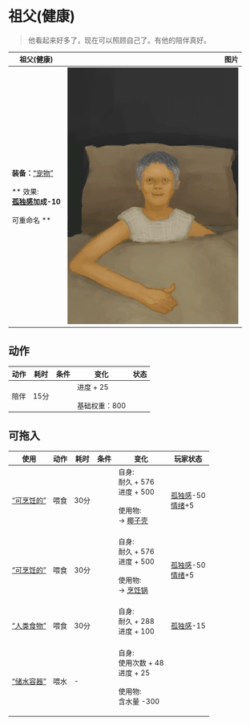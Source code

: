 # 祖父(健康)  
> 他看起来好多了，现在可以照顾自己了。有他的陪伴真好。  
  
  祖父(健康)  |   图片   
 ----  |  ----:   
 **装备：**[“宠物”](eTag_Pet.md)<br><br>** 效果: **<br>[孤独感](Loneliness.md)加成-10<br><br>** 可重命名 **  |  ![](Sprite/GranfatherHealthy.png)   
  
## 动作  
动作  |  耗时  |  条件  |  变化  |  状态  
----  |  ----  |  ----  |  ----  |  ----  
陪伴<br>  |  15分  |    |  进度 + 25<br><br>基础权重：800<br>  |    
## 可拖入  
使用  |  动作  |  耗时  |  条件  |  变化  |  玩家状态  
----  |  ----  |  ----  |  ----  |  ----  |  ----  
[“可烹饪的”](tag_MealCoconutShell.md)  |  喂食  |  30分  |    |  自身:<br>耐久 + 576<br>进度 + 500<br><br>使用物:<br>→ [椰子壳](CoconutShell.md)<br><br>  |  [孤独感](Loneliness.md)-50<br>[情绪](Morale.md)+5  
[“可烹饪的”](tag_MealCookingpot.md)  |  喂食  |  30分  |    |  自身:<br>耐久 + 576<br>进度 + 500<br><br>使用物:<br>→ [烹饪锅](CookingPot.md)<br><br>  |  [孤独感](Loneliness.md)-50<br>[情绪](Morale.md)+5  
[“人类食物”](tag_HumanFood.md)  |  喂食  |  30分  |    |  自身:<br>耐久 + 288<br>进度 + 100<br><br>  |  [孤独感](Loneliness.md)-15  
[“储水容器”](tag_WaterContainer.md)  |  喂水  |  -  |    |  自身:<br>使用次数 + 48<br>进度 + 25<br><br>使用物:<br>含水量  -300<br><br>  |    
